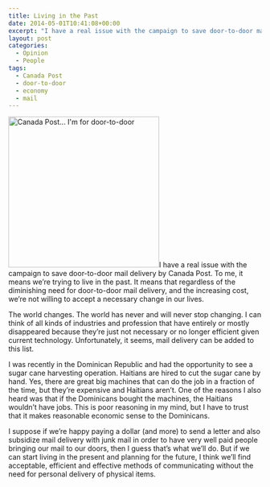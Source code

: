 ```yaml
---
title: Living in the Past
date: 2014-05-01T10:41:08+00:00
excerpt: "I have a real issue with the campaign to save door-to-door mail delivery by Canada Post. To me, it means we're trying to live in the past. The world changes. The world has never and will never stop changing."
layout: post
categories:
  - Opinion
  - People
tags:
  - Canada Post
  - door-to-door
  - economy
  - mail
---
```


<a href="https://cdn.craigmcn.ca/img/canada-post.jpg?x-request=xhr" data-fslightbox="lightbox"><img class="alignleft size-medium wp-image-3835" src="https://cdn.craigmcn.ca/img/canada-post-300x300.jpg" alt="Canada Post... I'm for door-to-door" width="300" height="300" srcset="https://cdn.craigmcn.ca/img/canada-post-300x300.jpg 300w, https://cdn.craigmcn.ca/img/canada-post-150x150.jpg 150w, https://cdn.craigmcn.ca/img/canada-post.jpg 498w" sizes="(max-width: 300px) 100vw, 300px" /></a>I have a real issue with the campaign to save door-to-door mail delivery by Canada Post. To me, it means we&#8217;re trying to live in the past. It means that regardless of the diminishing need for door-to-door mail delivery, and the increasing cost, we&#8217;re not willing to accept a necessary change in our lives.

The world changes. The world has never and will never stop changing. I can think of all kinds of industries and profession that have entirely or mostly disappeared because they&#8217;re just not necessary or no longer efficient given current technology. Unfortunately, it seems, mail delivery can be added to this list.

I was recently in the Dominican Republic and had the opportunity to see a sugar cane harvesting operation. Haitians are hired to cut the sugar cane by hand. Yes, there are great big machines that can do the job in a fraction of the time, but they&#8217;re expensive and Haitians aren&#8217;t. One of the reasons I also heard was that if the Dominicans bought the machines, the Haitians wouldn&#8217;t have jobs. This is poor reasoning in my mind, but I have to trust that it makes reasonable economic sense to the Dominicans.

I suppose if we&#8217;re happy paying a dollar (and more) to send a letter and also subsidize mail delivery with junk mail in order to have very well paid people bringing our mail to our doors, then I guess that&#8217;s what we&#8217;ll do. But if we can start living in the present and planning for the future, I think we&#8217;ll find acceptable, efficient and effective methods of communicating without the need for personal delivery of physical items.

